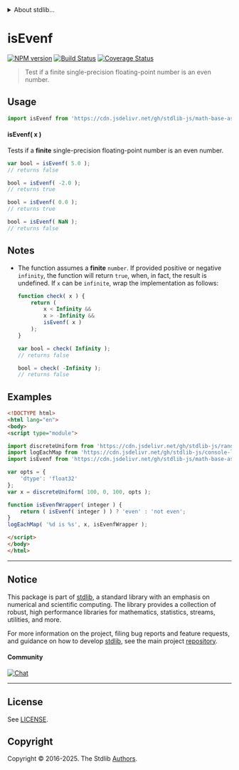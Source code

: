 <!--

@license Apache-2.0

Copyright (c) 2024 The Stdlib Authors.

Licensed under the Apache License, Version 2.0 (the "License");
you may not use this file except in compliance with the License.
You may obtain a copy of the License at

   http://www.apache.org/licenses/LICENSE-2.0

Unless required by applicable law or agreed to in writing, software
distributed under the License is distributed on an "AS IS" BASIS,
WITHOUT WARRANTIES OR CONDITIONS OF ANY KIND, either express or implied.
See the License for the specific language governing permissions and
limitations under the License.

-->


<details>
  <summary>
    About stdlib...
  </summary>
  <p>We believe in a future in which the web is a preferred environment for numerical computation. To help realize this future, we've built stdlib. stdlib is a standard library, with an emphasis on numerical and scientific computation, written in JavaScript (and C) for execution in browsers and in Node.js.</p>
  <p>The library is fully decomposable, being architected in such a way that you can swap out and mix and match APIs and functionality to cater to your exact preferences and use cases.</p>
  <p>When you use stdlib, you can be absolutely certain that you are using the most thorough, rigorous, well-written, studied, documented, tested, measured, and high-quality code out there.</p>
  <p>To join us in bringing numerical computing to the web, get started by checking us out on <a href="https://github.com/stdlib-js/stdlib">GitHub</a>, and please consider <a href="https://opencollective.com/stdlib">financially supporting stdlib</a>. We greatly appreciate your continued support!</p>
</details>

# isEvenf

[![NPM version][npm-image]][npm-url] [![Build Status][test-image]][test-url] [![Coverage Status][coverage-image]][coverage-url] <!-- [![dependencies][dependencies-image]][dependencies-url] -->

> Test if a finite single-precision floating-point number is an even number.



<section class="usage">

## Usage

```javascript
import isEvenf from 'https://cdn.jsdelivr.net/gh/stdlib-js/math-base-assert-is-evenf@esm/index.mjs';
```

#### isEvenf( x )

Tests if a **finite** single-precision floating-point number is an even number.

```javascript
var bool = isEvenf( 5.0 );
// returns false

bool = isEvenf( -2.0 );
// returns true

bool = isEvenf( 0.0 );
// returns true

bool = isEvenf( NaN );
// returns false
```

</section>

<!-- /.usage -->

<section class="notes">

## Notes

-   The function assumes a **finite** `number`. If provided positive or negative `infinity`, the function will return `true`, when, in fact, the result is undefined. If `x` can be `infinite`, wrap the implementation as follows:

    ```javascript
    function check( x ) {
        return (
            x < Infinity &&
            x > -Infinity &&
            isEvenf( x )
        );
    }

    var bool = check( Infinity );
    // returns false

    bool = check( -Infinity );
    // returns false
    ```

</section>

<!-- /.notes -->

<section class="examples">

## Examples

<!-- eslint no-undef: "error" -->

```html
<!DOCTYPE html>
<html lang="en">
<body>
<script type="module">

import discreteUniform from 'https://cdn.jsdelivr.net/gh/stdlib-js/random-array-discrete-uniform@esm/index.mjs';
import logEachMap from 'https://cdn.jsdelivr.net/gh/stdlib-js/console-log-each-map@esm/index.mjs';
import isEvenf from 'https://cdn.jsdelivr.net/gh/stdlib-js/math-base-assert-is-evenf@esm/index.mjs';

var opts = {
    'dtype': 'float32'
};
var x = discreteUniform( 100, 0, 100, opts );

function isEvenfWrapper( integer ) {
    return ( isEvenf( integer ) ) ? 'even' : 'not even';
}
logEachMap( '%d is %s', x, isEvenfWrapper );

</script>
</body>
</html>
```

</section>

<!-- /.examples -->

<!-- C interface documentation. -->



<!-- Section for related `stdlib` packages. Do not manually edit this section, as it is automatically populated. -->

<section class="related">

<!-- /.related -->

<!-- Section for all links. Make sure to keep an empty line after the `section` element and another before the `/section` close. -->


<section class="main-repo" >

* * *

## Notice

This package is part of [stdlib][stdlib], a standard library with an emphasis on numerical and scientific computing. The library provides a collection of robust, high performance libraries for mathematics, statistics, streams, utilities, and more.

For more information on the project, filing bug reports and feature requests, and guidance on how to develop [stdlib][stdlib], see the main project [repository][stdlib].

#### Community

[![Chat][chat-image]][chat-url]

---

## License

See [LICENSE][stdlib-license].


## Copyright

Copyright &copy; 2016-2025. The Stdlib [Authors][stdlib-authors].

</section>

<!-- /.stdlib -->

<!-- Section for all links. Make sure to keep an empty line after the `section` element and another before the `/section` close. -->

<section class="links">

[npm-image]: http://img.shields.io/npm/v/@stdlib/math-base-assert-is-evenf.svg
[npm-url]: https://npmjs.org/package/@stdlib/math-base-assert-is-evenf

[test-image]: https://github.com/stdlib-js/math-base-assert-is-evenf/actions/workflows/test.yml/badge.svg?branch=main
[test-url]: https://github.com/stdlib-js/math-base-assert-is-evenf/actions/workflows/test.yml?query=branch:main

[coverage-image]: https://img.shields.io/codecov/c/github/stdlib-js/math-base-assert-is-evenf/main.svg
[coverage-url]: https://codecov.io/github/stdlib-js/math-base-assert-is-evenf?branch=main

<!--

[dependencies-image]: https://img.shields.io/david/stdlib-js/math-base-assert-is-evenf.svg
[dependencies-url]: https://david-dm.org/stdlib-js/math-base-assert-is-evenf/main

-->

[chat-image]: https://img.shields.io/gitter/room/stdlib-js/stdlib.svg
[chat-url]: https://app.gitter.im/#/room/#stdlib-js_stdlib:gitter.im

[stdlib]: https://github.com/stdlib-js/stdlib

[stdlib-authors]: https://github.com/stdlib-js/stdlib/graphs/contributors

[umd]: https://github.com/umdjs/umd
[es-module]: https://developer.mozilla.org/en-US/docs/Web/JavaScript/Guide/Modules

[deno-url]: https://github.com/stdlib-js/math-base-assert-is-evenf/tree/deno
[deno-readme]: https://github.com/stdlib-js/math-base-assert-is-evenf/blob/deno/README.md
[umd-url]: https://github.com/stdlib-js/math-base-assert-is-evenf/tree/umd
[umd-readme]: https://github.com/stdlib-js/math-base-assert-is-evenf/blob/umd/README.md
[esm-url]: https://github.com/stdlib-js/math-base-assert-is-evenf/tree/esm
[esm-readme]: https://github.com/stdlib-js/math-base-assert-is-evenf/blob/esm/README.md
[branches-url]: https://github.com/stdlib-js/math-base-assert-is-evenf/blob/main/branches.md

[stdlib-license]: https://raw.githubusercontent.com/stdlib-js/math-base-assert-is-evenf/main/LICENSE

<!-- <related-links> -->

<!-- </related-links> -->

</section>

<!-- /.links -->
